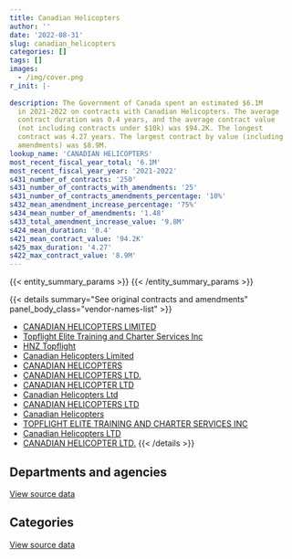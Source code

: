```yaml
---
title: Canadian Helicopters
author: ''
date: '2022-08-31'
slug: canadian_helicopters
categories: []
tags: []
images:
  - /img/cover.png
r_init: |-
  
description: The Government of Canada spent an estimated $6.1M
  in 2021-2022 on contracts with Canadian Helicopters. The average
  contract duration was 0.4 years, and the average contract value
  (not including contracts under $10k) was $94.2K. The longest
  contract was 4.27 years. The largest contract by value (including
  amendments) was $8.9M.
lookup_name: 'CANADIAN HELICOPTERS'
most_recent_fiscal_year_total: '6.1M'
most_recent_fiscal_year_year: '2021-2022'
s431_number_of_contracts: '250'
s431_number_of_contracts_with_amendments: '25'
s431_number_of_contracts_amendments_percentage: '10%'
s432_mean_amendment_increase_percentage: '75%'
s434_mean_number_of_amendments: '1.48'
s433_total_amendment_increase_value: '9.8M'
s424_mean_duration: '0.4'
s421_mean_contract_value: '94.2K'
s425_max_duration: '4.27'
s422_max_contract_value: '8.9M'
---
```


<script src="/rmarkdown-libs/htmlwidgets/htmlwidgets.js"></script>
<link href="/rmarkdown-libs/datatables-css/datatables-crosstalk.css" rel="stylesheet" />
<script src="/rmarkdown-libs/datatables-binding/datatables.js"></script>
<script src="/rmarkdown-libs/jquery/jquery-3.6.0.min.js"></script>
<link href="/rmarkdown-libs/dt-core-bootstrap/css/dataTables.bootstrap.min.css" rel="stylesheet" />
<link href="/rmarkdown-libs/dt-core-bootstrap/css/dataTables.bootstrap.extra.css" rel="stylesheet" />
<script src="/rmarkdown-libs/dt-core-bootstrap/js/jquery.dataTables.min.js"></script>
<script src="/rmarkdown-libs/dt-core-bootstrap/js/dataTables.bootstrap.min.js"></script>
<link href="/rmarkdown-libs/crosstalk/css/crosstalk.min.css" rel="stylesheet" />
<script src="/rmarkdown-libs/crosstalk/js/crosstalk.min.js"></script>
<script src="/rmarkdown-libs/htmlwidgets/htmlwidgets.js"></script>
<link href="/rmarkdown-libs/datatables-css/datatables-crosstalk.css" rel="stylesheet" />
<script src="/rmarkdown-libs/datatables-binding/datatables.js"></script>
<script src="/rmarkdown-libs/jquery/jquery-3.6.0.min.js"></script>
<link href="/rmarkdown-libs/dt-core-bootstrap/css/dataTables.bootstrap.min.css" rel="stylesheet" />
<link href="/rmarkdown-libs/dt-core-bootstrap/css/dataTables.bootstrap.extra.css" rel="stylesheet" />
<script src="/rmarkdown-libs/dt-core-bootstrap/js/jquery.dataTables.min.js"></script>
<script src="/rmarkdown-libs/dt-core-bootstrap/js/dataTables.bootstrap.min.js"></script>
<link href="/rmarkdown-libs/crosstalk/css/crosstalk.min.css" rel="stylesheet" />
<script src="/rmarkdown-libs/crosstalk/js/crosstalk.min.js"></script>

{{< entity_summary_params >}}
{{< /entity_summary_params >}}

{{< details summary="See original contracts and amendments" panel_body_class="vendor-names-list" >}}
- [CANADIAN HELICOPTERS LIMITED](https://search.open.canada.ca/en/ct/?sort=contract_value_f%20desc&page=1&search_text=%22CANADIAN%20HELICOPTERS%20LIMITED%22)
- [Topflight Elite Training and Charter Services Inc](https://search.open.canada.ca/en/ct/?sort=contract_value_f%20desc&page=1&search_text=%22Topflight%20Elite%20Training%20and%20Charter%20Services%20Inc%22)
- [HNZ Topflight](https://search.open.canada.ca/en/ct/?sort=contract_value_f%20desc&page=1&search_text=%22HNZ%20Topflight%22)
- [Canadian Helicopters Limited](https://search.open.canada.ca/en/ct/?sort=contract_value_f%20desc&page=1&search_text=%22Canadian%20Helicopters%20Limited%22)
- [CANADIAN HELICOPTERS](https://search.open.canada.ca/en/ct/?sort=contract_value_f%20desc&page=1&search_text=%22CANADIAN%20HELICOPTERS%22)
- [CANADIAN HELICOPTERS LTD.](https://search.open.canada.ca/en/ct/?sort=contract_value_f%20desc&page=1&search_text=%22CANADIAN%20HELICOPTERS%20LTD.%22)
- [CANADIAN HELICOPTER LTD](https://search.open.canada.ca/en/ct/?sort=contract_value_f%20desc&page=1&search_text=%22CANADIAN%20HELICOPTER%20LTD%22)
- [Canadian Helicopters Ltd](https://search.open.canada.ca/en/ct/?sort=contract_value_f%20desc&page=1&search_text=%22Canadian%20Helicopters%20Ltd%22)
- [CANADIAN HELICOPTERS LTD](https://search.open.canada.ca/en/ct/?sort=contract_value_f%20desc&page=1&search_text=%22CANADIAN%20HELICOPTERS%20LTD%22)
- [Canadian Helicopters](https://search.open.canada.ca/en/ct/?sort=contract_value_f%20desc&page=1&search_text=%22Canadian%20Helicopters%22)
- [TOPFLIGHT ELITE TRAINING AND CHARTER SERVICES INC](https://search.open.canada.ca/en/ct/?sort=contract_value_f%20desc&page=1&search_text=%22TOPFLIGHT%20ELITE%20TRAINING%20AND%20CHARTER%20SERVICES%20INC%22)
- [Canadian Helicopters LTD](https://search.open.canada.ca/en/ct/?sort=contract_value_f%20desc&page=1&search_text=%22Canadian%20Helicopters%20LTD%22)
- [CANADIAN HELICOPTER LTD.](https://search.open.canada.ca/en/ct/?sort=contract_value_f%20desc&page=1&search_text=%22CANADIAN%20HELICOPTER%20LTD.%22)
{{< /details >}}

## Departments and agencies

<div id="htmlwidget-1" style="width:100%;height:auto;" class="datatables html-widget"></div>
<script type="application/json" data-for="htmlwidget-1">{"x":{"style":"bootstrap","filter":"none","vertical":false,"data":[["<a href=\"/departments/cer-rec/\">Canada Energy Regulator<\/a>","<a href=\"/departments/dfo-mpo/\">Fisheries and Oceans Canada<\/a>","<a href=\"/departments/dnd-mdn/\">National Defence<\/a>","<a href=\"/departments/ec/\">Environment and Climate Change Canada<\/a>","<a href=\"/departments/nrcan-rncan/\">Natural Resources Canada<\/a>","<a href=\"/departments/pc/\">Parks Canada<\/a>","<a href=\"/departments/pwgsc-tpsgc/\">Public Services and Procurement Canada<\/a>","<a href=\"/departments/rcmp-grc/\">Royal Canadian Mounted Police<\/a>","<a href=\"/departments/tc/\">Transport Canada<\/a>"],[17057.61,36503.23,35325.81,393145.69,734418.46,589175.93,45990,221699.83,13560],[null,45097.92,520121.49,1428922.27,895329.91,399384.26,null,200404.48,16610],[null,398144.43,2971036.01,1195386.49,453296.22,370333.85,16328.93,199856.93,null],[null,205728.25,3028495.28,1793374.13,547859.52,432002.47,34782.36,3285.32,20727.31]],"container":"<table class=\"table table-striped table-hover row-border order-column display\">\n  <thead>\n    <tr>\n      <th>Department<\/th>\n      <th>2018-2019<\/th>\n      <th>2019-2020<\/th>\n      <th>2020-2021<\/th>\n      <th>2021-2022<\/th>\n    <\/tr>\n  <\/thead>\n<\/table>","options":{"order":[[4,"desc"]],"pageLength":10,"autoWidth":true,"columnDefs":[{"targets":1,"render":"function(data, type, row, meta) {\n    return type !== 'display' ? data : DTWidget.formatCurrency(data, \"$\", 2, 3, \",\", \".\", true, null);\n  }"},{"targets":2,"render":"function(data, type, row, meta) {\n    return type !== 'display' ? data : DTWidget.formatCurrency(data, \"$\", 2, 3, \",\", \".\", true, null);\n  }"},{"targets":3,"render":"function(data, type, row, meta) {\n    return type !== 'display' ? data : DTWidget.formatCurrency(data, \"$\", 2, 3, \",\", \".\", true, null);\n  }"},{"targets":4,"render":"function(data, type, row, meta) {\n    return type !== 'display' ? data : DTWidget.formatCurrency(data, \"$\", 2, 3, \",\", \".\", true, null);\n  }"},{"width":"16%","targets":[1,2,3,4]},{"className":"dt-right","targets":[1,2,3,4]}],"orderClasses":false}},"evals":["options.columnDefs.0.render","options.columnDefs.1.render","options.columnDefs.2.render","options.columnDefs.3.render"],"jsHooks":[]}</script>
<p class="text-right">
<a href="https://github.com/GoC-Spending/contracts-data/tree/main/data/out/vendors/canadian_helicopters/summary_by_fiscal_year_by_department.csv" class="source-data-link btn btn-link">View source data</a>
</p>

## Categories

<div id="htmlwidget-2" style="width:100%;height:auto;" class="datatables html-widget"></div>
<script type="application/json" data-for="htmlwidget-2">{"x":{"style":"bootstrap","filter":"none","vertical":false,"data":[["<a href=\"/categories/defence/\">Defence<\/a>","<a href=\"/categories/professional_services/\">Professional services<\/a>","<a href=\"/categories/transportation_and_logistics/\">Transportation and logistics<\/a>","<a href=\"/categories/travel/\">Travel<\/a>","<a href=\"/categories/human_capital/\">Human capital<\/a>"],[35325.81,15960.78,1754391.91,59498.23,221699.83],[23592.18,12775.55,2755958.81,null,713543.79],[null,null,2433489.92,null,3170892.93],[38610.77,18848.5,2834563.54,179183.19,2995048.64]],"container":"<table class=\"table table-striped table-hover row-border order-column display\">\n  <thead>\n    <tr>\n      <th>Category<\/th>\n      <th>2018-2019<\/th>\n      <th>2019-2020<\/th>\n      <th>2020-2021<\/th>\n      <th>2021-2022<\/th>\n    <\/tr>\n  <\/thead>\n<\/table>","options":{"order":[[4,"desc"]],"dom":"t","pageLength":30,"autoWidth":true,"columnDefs":[{"targets":1,"render":"function(data, type, row, meta) {\n    return type !== 'display' ? data : DTWidget.formatCurrency(data, \"$\", 2, 3, \",\", \".\", true, null);\n  }"},{"targets":2,"render":"function(data, type, row, meta) {\n    return type !== 'display' ? data : DTWidget.formatCurrency(data, \"$\", 2, 3, \",\", \".\", true, null);\n  }"},{"targets":3,"render":"function(data, type, row, meta) {\n    return type !== 'display' ? data : DTWidget.formatCurrency(data, \"$\", 2, 3, \",\", \".\", true, null);\n  }"},{"targets":4,"render":"function(data, type, row, meta) {\n    return type !== 'display' ? data : DTWidget.formatCurrency(data, \"$\", 2, 3, \",\", \".\", true, null);\n  }"},{"width":"16%","targets":[1,2,3,4]},{"className":"dt-right","targets":[1,2,3,4]}],"orderClasses":false,"lengthMenu":[10,25,30,50,100]}},"evals":["options.columnDefs.0.render","options.columnDefs.1.render","options.columnDefs.2.render","options.columnDefs.3.render"],"jsHooks":[]}</script>
<p class="text-right">
<a href="https://github.com/GoC-Spending/contracts-data/tree/main/data/out/vendors/canadian_helicopters/summary_by_fiscal_year_by_category.csv" class="source-data-link btn btn-link">View source data</a>
</p>
